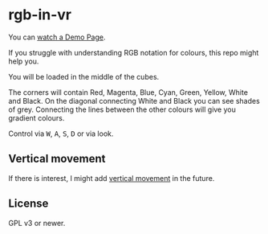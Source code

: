 # rgb-in-vr

You can [watch a Demo Page](https://ryuno-ki.github.io/rgb-in-vr/).

If you struggle with understanding RGB notation for colours, this repo might
help you.

You will be loaded in the middle of the cubes.

The corners will contain Red, Magenta, Blue, Cyan, Green, Yellow, White and Black.
On the diagonal connecting White and Black you can see shades of grey.
Connecting the lines between the other colours will give you gradient colours.

Control via <kbd>W</kbd>, <kbd>A</kbd>, <kbd>S</kbd>, <kbd>D</kbd> or via look.

## Vertical movement

If there is interest, I might add
[vertical movement](https://github.com/n5ro/aframe-extras/issues/149#issuecomment-389649914)
in the future.

## License

GPL v3 or newer.
